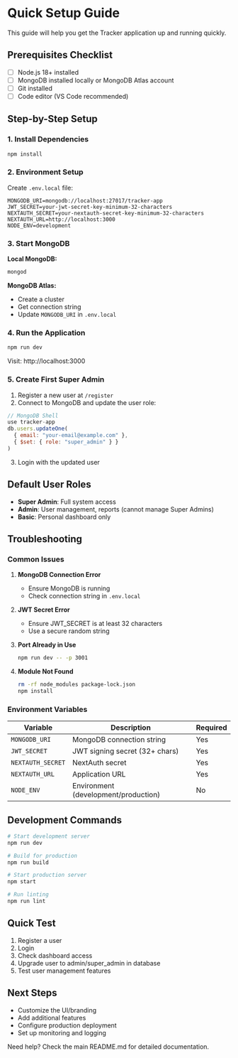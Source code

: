 # Quick Setup Guide

This guide will help you get the Tracker application up and running quickly.

## Prerequisites Checklist

- [ ] Node.js 18+ installed
- [ ] MongoDB installed locally or MongoDB Atlas account
- [ ] Git installed
- [ ] Code editor (VS Code recommended)

## Step-by-Step Setup

### 1. Install Dependencies

```bash
npm install
```

### 2. Environment Setup

Create `.env.local` file:

```env
MONGODB_URI=mongodb://localhost:27017/tracker-app
JWT_SECRET=your-jwt-secret-key-minimum-32-characters
NEXTAUTH_SECRET=your-nextauth-secret-key-minimum-32-characters
NEXTAUTH_URL=http://localhost:3000
NODE_ENV=development
```

### 3. Start MongoDB

**Local MongoDB:**
```bash
mongod
```

**MongoDB Atlas:**
- Create a cluster
- Get connection string
- Update `MONGODB_URI` in `.env.local`

### 4. Run the Application

```bash
npm run dev
```

Visit: http://localhost:3000

### 5. Create First Super Admin

1. Register a new user at `/register`
2. Connect to MongoDB and update the user role:

```javascript
// MongoDB Shell
use tracker-app
db.users.updateOne(
  { email: "your-email@example.com" },
  { $set: { role: "super_admin" } }
)
```

3. Login with the updated user

## Default User Roles

- **Super Admin**: Full system access
- **Admin**: User management, reports (cannot manage Super Admins)
- **Basic**: Personal dashboard only

## Troubleshooting

### Common Issues

1. **MongoDB Connection Error**
   - Ensure MongoDB is running
   - Check connection string in `.env.local`

2. **JWT Secret Error**
   - Ensure JWT_SECRET is at least 32 characters
   - Use a secure random string

3. **Port Already in Use**
   ```bash
   npm run dev -- -p 3001
   ```

4. **Module Not Found**
   ```bash
   rm -rf node_modules package-lock.json
   npm install
   ```

### Environment Variables

| Variable | Description | Required |
|----------|-------------|----------|
| `MONGODB_URI` | MongoDB connection string | Yes |
| `JWT_SECRET` | JWT signing secret (32+ chars) | Yes |
| `NEXTAUTH_SECRET` | NextAuth secret | Yes |
| `NEXTAUTH_URL` | Application URL | Yes |
| `NODE_ENV` | Environment (development/production) | No |

## Development Commands

```bash
# Start development server
npm run dev

# Build for production
npm run build

# Start production server
npm start

# Run linting
npm run lint
```

## Quick Test

1. Register a user
2. Login
3. Check dashboard access
4. Upgrade user to admin/super_admin in database
5. Test user management features

## Next Steps

- Customize the UI/branding
- Add additional features
- Configure production deployment
- Set up monitoring and logging

Need help? Check the main README.md for detailed documentation.
